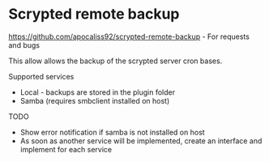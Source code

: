 # Scrypted remote backup

https://github.com/apocaliss92/scrypted-remote-backup - For requests and bugs

This allow allows the backup of the scrypted server cron bases.

Supported services
- Local - backups are stored in the plugin folder
- Samba (requires smbclient installed on host)

TODO
- Show error notification if samba is not installed on host
- As soon as another service will be implemented, create an interface and implement for each service